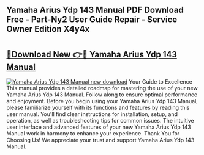 ## Yamaha Arius Ydp 143 Manual PDF Download Free - Part-Ny2 User Guide Repair - Service Owner Edition X4y4x

# <h2><a href="http://bc99595.oget.top/?id=Yamaha+Arius+Ydp+143+Manual">🔗Download New 👉🔴 Yamaha Arius Ydp 143 Manual</a></h2>

[![Yamaha Arius Ydp 143 Manual new download](https://i.imgur.com/5g1atiW.png)](http://bc99595.oget.top/?id=Yamaha+Arius+Ydp+143+Manual)
Your Guide to Excellence This manual provides a detailed roadmap for mastering the use of your new Yamaha Arius Ydp 143 Manual. Follow along to ensure optimal performance and enjoyment. Before you begin using your Yamaha Arius Ydp 143 Manual, please familiarize yourself with its functions and features by reading this user manual. You'll find clear instructions for installation, setup, and operation, as well as troubleshooting tips for common issues. The intuitive user interface and advanced features of your new Yamaha Arius Ydp 143 Manual work in harmony to enhance your experience. Thank You for Choosing Us! We appreciate your trust and support Yamaha Arius Ydp 143 Manual.
